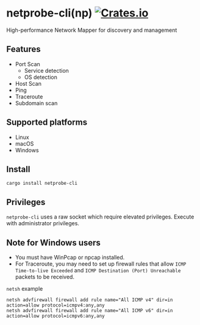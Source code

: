 [crates-badge]: https://img.shields.io/crates/v/netprobe-cli.svg
[crates-url]: https://crates.io/crates/netprobe-cli

# netprobe-cli(np) [![Crates.io][crates-badge]][crates-url]
High-performance Network Mapper for discovery and management

## Features
- Port Scan
    - Service detection
    - OS detection
- Host Scan
- Ping
- Traceroute
- Subdomain scan

## Supported platforms
- Linux
- macOS
- Windows

## Install
```
cargo install netprobe-cli
```

## Privileges
`netprobe-cli` uses a raw socket which require elevated privileges.  Execute with administrator privileges.

## Note for Windows users
- You must have WinPcap or npcap installed.
- For Traceroute, you may need to set up firewall rules that allow `ICMP Time-to-live Exceeded` and `ICMP Destination (Port) Unreachable` packets to be received.

`netsh` example 
```
netsh advfirewall firewall add rule name="All ICMP v4" dir=in action=allow protocol=icmpv4:any,any
netsh advfirewall firewall add rule name="All ICMP v6" dir=in action=allow protocol=icmpv6:any,any
```
